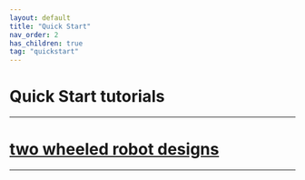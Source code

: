 ```yaml
---
layout: default
title: "Quick Start"
nav_order: 2
has_children: true
tag: "quickstart"
---
```

# Quick Start tutorials
---
# [two wheeled robot designs](quickStartTutorials/quickstartTutorial_1.md)

---